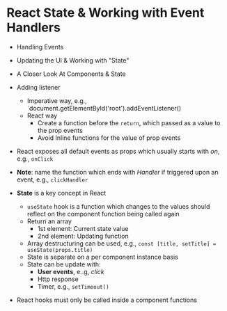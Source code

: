 # React State  & Working with Event Handlers

- Handling Events
- Updating the UI & Working with "State"
- A Closer Look At Components & State

- Adding listener
  - Imperative way, e.g., `document.getElementById('root').addEventListener()
  - React way
    - Create a function before the `return`, which passed as a value to the prop events
    - Avoid Inline functions for the value of prop events
- React exposes all default events as props which usually starts with _on_, e.g., `onClick`
- **Note**: name the function which ends with _Handler_ if triggered upon an event, e.g., `clickHandler`
- **State** is a key concept in React
  - `useState` hook is a function which changes to the values should reflect on the component function being called again
  - Return an array
    - 1st element: Current state value
    - 2nd element: Updating function
  - Array destructuring can be used, e.g., `const [title, setTitle] = useState(props.title)`
  - State is separate on a per component instance basis
  - State can be update with:
    - **User events**, e..g, _click_
    - Http response
    - Timer, e.g., `setTimeout()`
- React hooks must only be called inside a component functions
